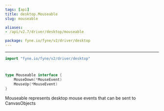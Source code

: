 ```yaml
---
tags: [api]
title: desktop.Mouseable
slug: mouseable

aliases:
- /api/v2.7/driver/desktop/mouseable

package: fyne.io/fyne/v2/driver/desktop
---
```



---
```go
import "fyne.io/fyne/v2/driver/desktop"
```

#

###

```go
type Mouseable interface {
	MouseDown(*MouseEvent)
	MouseUp(*MouseEvent)
}
```

Mouseable represents desktop mouse events that can be sent to CanvasObjects
